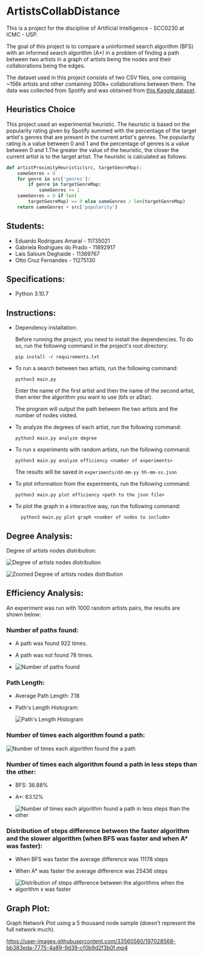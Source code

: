# ArtistsCollabDistance

This is a project for the discipline of Artificial Intelligence - SCC0230 at ICMC - USP.

The goal of this project is to compare a uninformed search algorithm (BFS) with an informed search algorithm (A\*) in a problem of finding a path between two artists in a graph of artists being the nodes and their collaborations being the edges.

The dataset used in this project consists of two CSV files, one containig ~156k artists and other containing 300k+ collaborations between them. The data was collected from Spotify and was obtained from [this Kaggle dataset](https://www.kaggle.com/datasets/jfreyberg/spotify-artist-feature-collaboration-network).

## Heuristics Choice

This project used an experimental heuristic. The heuristic is based on the popularity rating given by Spotify summed with the percentage of the target artist's genres that are present in the current artist's genres. The popularity rating is a value between 0 and 1 and the percentage of genres is a value between 0 and 1.The greater the value of the heuristic, the closer the current artist is to the target artist. The heuristic is calculated as follows:

```python
def artistProximityHeuristic(src, targetGenreMap):
    sameGenres = 0
    for genre in src['genres']:
        if genre in targetGenreMap:
            sameGenres += 1
    sameGenres = 0 if len(
        targetGenreMap) == 0 else sameGenres / len(targetGenreMap)
    return sameGenres + src['popularity']
```

## Students:

- Eduardo Rodrigues Amaral - 11735021
- Gabriela Rodrigues do Prado - 11892917
- Laís Saloum Deghaide - 11369767
- Otto Cruz Fernandes - 11275130

## Specifications:

- Python 3.10.7

## Instructions:

- Dependency installation:

  Before running the project, you need to install the dependencies. To do so, run the following command in the project's root directory:

  ```
  pip install -r requirements.txt
  ```

- To run a search between two artists, run the following command:

  ```
  python3 main.py
  ```

  Enter the name of the first artist and then the name of the second artist, then enter the algorithm you want to use (bfs or aStar).

  The program will output the path between the two artists and the number of nodes visited.

- To analyze the degrees of each artist, run the following command:

  ```
  python3 main.py analyze degree
  ```

- To run x experiments with random artists, run the following command:

  ```
  python3 main.py analyze efficiency <number of experiments>
  ```

  The results will be saved in `experiments/dd-mm-yy hh-mm-ss.json`

- To plot information from the experiments, run the following command:
  ```
  python3 main.py plot efficiency <path to the json file>
  ```
- To plot the graph in a interactive way, run the following command:
  ```
    python3 main.py plot graph <number of nodes to include>
  ```

## Degree Analysis:

Degree of artists nodes distribution:

![Degree of artists nodes distribution](./figures/degreeDist.png)

![Zoomed Degree of artists nodes distribution](./figures/degreeDistZoomed.png)

## Efficiency Analysis:

An experiment was run with 1000 random artists pairs, the results are shown below:

### Number of paths found:

- A path was found 922 times.

- A path was not found 78 times.

- ![Number of paths found](./figures/pathFound.png)

### Path Length:

- Average Path Length:
  7.18
- Path's Length Histogram:

  ![Path's Length Histogram](./figures/minPathSizeDist.png)

### Number of times each algorithm found a path:

![Number of times each algorithm found the a path](./figures/bestAlgPathSize.png)

### Number of times each algorithm found a path in less steps than the other:

- BFS:
  36.88%

- A\*:
  63.12%
- ![Number of times each algorithm found a path in less steps than the other](./figures/bestAlgStepSize.png)

### Distribution of steps difference between the faster algorithm and the slower algorithm (when BFS was faster and when A\* was faster):

- When BFS was faster the average difference was 11178 steps

- When A\* was faster the average difference was 25436 steps

- ![Distribution of steps difference between the algorithms when the algorithm x was faster](./figures/stepDifference.png)

## Graph Plot:

Graph Network Plot using a 5 thousand node sample (doesn't represent the full network much).

https://user-images.githubusercontent.com/33560560/197028568-bb383eda-7775-4a89-9d39-cf0b9d2f3b0f.mp4
